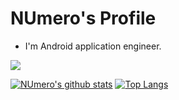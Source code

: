 # NUmero's Profile

- I'm Android application engineer.  

 
<a href="https://twitter.com/NabeCott">
  <img src="https://img.shields.io/badge/@NabeCott-121212?style=flat&logo=twitter">
</a>

<br />

[![NUmero's github stats](https://github-readme-stats.vercel.app/api?username=NUmeroAndDev&show_icons=true)](https://github.com/anuraghazra/github-readme-stats)
[![Top Langs](https://github-readme-stats.vercel.app/api/top-langs/?username=NUmeroAndDev&layout=compact)](https://github.com/anuraghazra/github-readme-stats)

